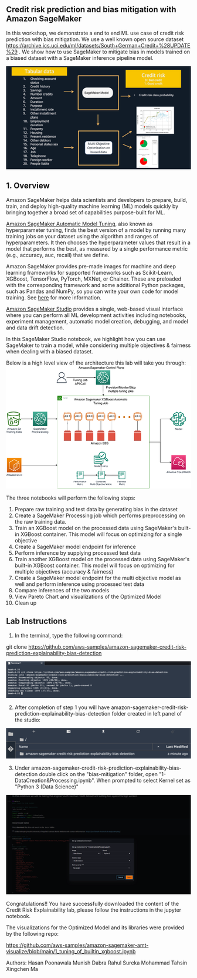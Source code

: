 ## Credit risk prediction and bias mitigation with Amazon SageMaker

In this workshop, we demonstrate a end to end ML use case of credit risk prediction with bias mitigation. We use a well known open source dataset https://archive.ics.uci.edu/ml/datasets/South+German+Credit+%28UPDATE%29 .
We show how to use SageMaker to mitigate bias in models trained on a biased dataset with a SageMaker inference pipeline model. 

![Credit risk explainability use case](images/NewTitleCard.PNG)

## 1. Overview
Amazon SageMaker helps data scientists and developers to prepare, build, train, and deploy high-quality machine learning (ML) models quickly by bringing together a broad set of capabilities purpose-built for ML.

[Amazon SageMaker Automatic Model Tuning](https://docs.aws.amazon.com/sagemaker/latest/dg/automatic-model-tuning.html), also known as hyperparameter tuning, finds the best version of a model by running many training jobs on your dataset using the algorithm and ranges of hyperparameters. It then chooses the hyperparameter values that result in a model that performs the best, as measured by a single performance metric (e.g., accuracy, auc, recall) that we define.

Amazon SageMaker provides pre-made images for machine and deep learning frameworks for supported frameworks such as Scikit-Learn, XGBoost, TensorFlow, PyTorch, MXNet, or Chainer. These are preloaded with the corresponding framework and some additional Python packages, such as Pandas and NumPy, so you can write your own code for model training. See [here](https://docs.aws.amazon.com/sagemaker/latest/dg/algorithms-choose.html#supported-frameworks-benefits) for more information.

[Amazon SageMaker Studio](https://aws.amazon.com/sagemaker/studio/) provides a single, web-based visual interface where you can perform all ML development activities including notebooks, experiment management, automatic model creation, debugging, and model and data drift detection.

In this SageMaker Studio notebook, we highlight how you can use SageMaker to train a model, while considering multiple objectives & fairness when dealing with a biased dataset. 

Below is a high level view of the architecture this lab will take you through:  
![Credit risk explainability model inference](images/Architecture.png)

The three notebooks will perform the following steps:

1. Prepare raw training and test data by generating bias in the dataset 
2. Create a SageMaker Processing job which performs preprocessing on the raw training data.
3. Train an XGBoost model on the processed data using SageMaker's built-in XGBoost container. This model will focus on optimizing for a single objective
4. Create a SageMaker model endpoint for inference
5. Perform inference by supplying processed test data
6. Train another XGBoost model on the processed data using SageMaker's built-in XGBoost container. This model will focus on optimizing for multiple objectives (accuracy & fairness)
7. Create a SageMaker model endpoint for the multi objective model as well and perform inference using processed test data
8. Compare inferences of the two models 
9. View Pareto Chart and visualizations of the Optimized Model  
10. Clean up


## Lab Instructions


1. In the terminal, type the following command:

git clone https://github.com/aws-samples/amazon-sagemaker-credit-risk-prediction-explainability-bias-detection

![alt text](static/18.png)

2. After completion of step 1 you will have amazon-sagemaker-credit-risk-prediction-explainability-bias-detection folder created in left panel of the studio:

![alt text](static/19.png)

3. Under amazon-sagemaker-credit-risk-prediction-explainability-bias-detection double click on the "bias-mitigation" folder, open "1-DataCreation&Processing.ipynb". When prompted to select Kernel set as "Python 3 (Data Science)"

![alt text](images/step3Lab.PNG)

Congratulations!! You have successfully downloaded the content of the Credit Risk Explainability lab, please follow the instructions in the jupyter notebook.


The visualizations for the Optimized Model and its libraries were provided by the following repo:

https://github.com/aws-samples/amazon-sagemaker-amt-visualize/blob/main/1_tuning_of_builtin_xgboost.ipynb 

Authors:
Hasan Poonawala
Munish Dabra 
Rahul Sureka
Mohammad Tahsin 
Xingchen Ma



